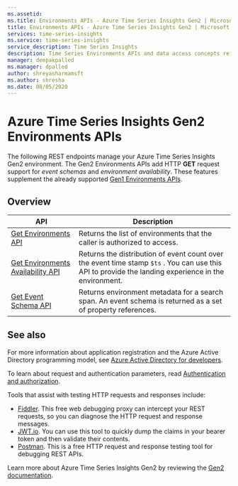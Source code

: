```yaml
---
ms.assetid:
ms.title: Environments APIs - Azure Time Series Insights Gen2 | Microsoft Docs
title: Environments APIs - Azure Time Series Insights Gen2 | Microsoft Docs
services: time-series-insights
ms.service: time-series-insights
service_description: Time Series Insights
description: Time Series Environments APIs and data access concepts reference documentation for Azure Time Series Insights Gen2.
manager: deepakpalled
ms.manager: dpalled
author: shreyasharmamsft
ms.author: shresha
ms.date: 08/05/2020
---
```


# Azure Time Series Insights Gen2 Environments APIs

The following REST endpoints manage your Azure Time Series Insights Gen2 environment. The Gen2 Environments APIs add HTTP **GET** request support for *event schemas* and *environment availability*. These features supplement the already supported [Gen1 Environments APIs](gen1-query-api.md).

## Overview

| API | Description |
| --- | --- |
| [Get Environments API](https://docs.microsoft.com/rest/api/time-series-insights/management(gen1/gen2)/environments/get) | Returns the list of environments that the caller is authorized to access. |
| [Get Environments Availability API](https://docs.microsoft.com/rest/api/time-series-insights/dataaccessgen2/query/getavailability) | Returns the distribution of event count over the event time stamp `$ts` . You can use this API to provide the landing experience in the environment. |
| [Get Event Schema API](https://docs.microsoft.com/rest/api/time-series-insights/dataaccessgen2/query/geteventschema) | Returns environment metadata for a search span. An event schema is returned as a set of property references. |

## See also

For more information about application registration and the Azure Active Directory programming model, see [Azure Active Directory for developers](https://docs.microsoft.com/azure/active-directory/develop/active-directory-developers-guide).

To learn about request and authentication parameters, read [Authentication and authorization](https://docs.microsoft.com/azure/time-series-insights/time-series-insights-authentication-and-authorization).

Tools that assist with testing HTTP requests and responses include:

* [Fiddler](https://www.telerik.com/fiddler). This free web debugging proxy can intercept your REST requests, so you can diagnose the HTTP request and response messages.
* [JWT.io](https://jwt.io/). You can use this tool to quickly dump the claims in your bearer token and then validate their contents.
* [Postman](https://www.getpostman.com/). This is a free HTTP request and response testing tool for debugging REST APIs.

Learn more about Azure Time Series Insights Gen2 by reviewing the [Gen2 documentation](https://docs.microsoft.com/azure/time-series-insights/time-series-insights-update-overview).
